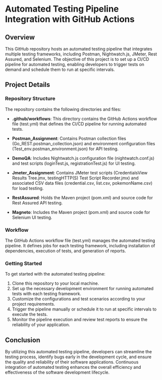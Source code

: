 # Automated Testing Pipeline Integration with GitHub Actions

## Overview

This GitHub repository hosts an automated testing pipeline that integrates multiple testing frameworks, including Postman, Nightwatch.js, JMeter, Rest Assured, and Selenium. The objective of this project is to set up a CI/CD pipeline for automated testing, enabling developers to trigger tests on demand and schedule them to run at specific intervals.

## Project Details

### Repository Structure

The repository contains the following directories and files:

- **.github/workflows**: This directory contains the GitHub Actions workflow file (test.yml) that defines the CI/CD pipeline for running automated tests.
  
- **Postman_Assignment**: Contains Postman collection files (Go_REST.postman_collection.json) and environment configuration files (Test_env.postman_environment.json) for API testing.

- **DemoQA**: Includes Nightwatch.js configuration file (nightwatch.conf.js) and test scripts (loginTest.js, registrationTest.js) for UI testing.

- **Jmeter_Assignment**: Contains JMeter test scripts (CredentialsView Results Tree.jmx, testingHTTP(S) Test Script Recorder.jmx) and associated CSV data files (credential.csv, list.csv, pokemonName.csv) for load testing.

- **RestAssured**: Holds the Maven project (pom.xml) and source code for Rest Assured API testing.

- **Magneto**: Includes the Maven project (pom.xml) and source code for Selenium UI testing.

### Workflow

The GitHub Actions workflow file (test.yml) manages the automated testing pipeline. It defines jobs for each testing framework, including installation of dependencies, execution of tests, and generation of reports.

### Getting Started

To get started with the automated testing pipeline:

1. Clone this repository to your local machine.
2. Set up the necessary development environment for running automated tests with each testing framework.
3. Customize the configurations and test scenarios according to your project requirements.
4. Trigger the pipeline manually or schedule it to run at specific intervals to execute the tests.
5. Monitor the pipeline execution and review test reports to ensure the reliability of your application.

## Conclusion

By utilizing this automated testing pipeline, developers can streamline the testing process, identify bugs early in the development cycle, and ensure the quality and reliability of their software applications. Continuous integration of automated testing enhances the overall efficiency and effectiveness of the software development lifecycle.
